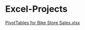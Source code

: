 # Excel-Projects
[PivotTables for Bike Store Sales.xlsx](https://github.com/fatima-sharif/Excel-Projects/files/13227922/PivotTables.for.Bike.Store.Sales.xlsx)
